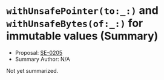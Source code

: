 # `withUnsafePointer(to:_:)` and `withUnsafeBytes(of:_:)` for immutable values (Summary)

* Proposal: [SE-0205](https://github.com/apple/swift-evolution/blob/main/proposals/0205-withUnsafePointer-for-lets.md)
* Summary Author: N/A

Not yet summarized.
